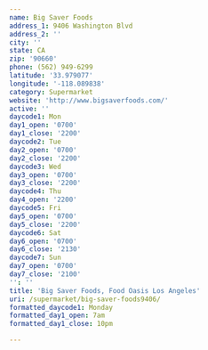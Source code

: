 ```yaml
---
name: Big Saver Foods
address_1: 9406 Washington Blvd
address_2: ''
city: ''
state: CA
zip: '90660'
phone: (562) 949-6299
latitude: '33.979077'
longitude: '-118.089838'
category: Supermarket
website: 'http://www.bigsaverfoods.com/'
active: ''
daycode1: Mon
day1_open: '0700'
day1_close: '2200'
daycode2: Tue
day2_open: '0700'
day2_close: '2200'
daycode3: Wed
day3_open: '0700'
day3_close: '2200'
daycode4: Thu
day4_open: '2200'
daycode5: Fri
day5_open: '0700'
day5_close: '2200'
daycode6: Sat
day6_open: '0700'
day6_close: '2130'
daycode7: Sun
day7_open: '0700'
day7_close: '2100'
'': ''
title: 'Big Saver Foods, Food Oasis Los Angeles'
uri: /supermarket/big-saver-foods9406/
formatted_daycode1: Monday
formatted_day1_open: 7am
formatted_day1_close: 10pm

---
```

